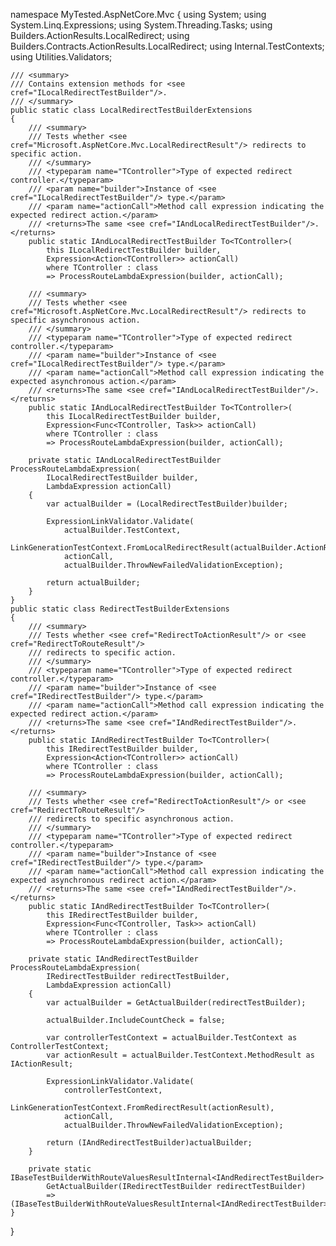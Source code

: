namespace MyTested.AspNetCore.Mvc
{
    using System;
    using System.Linq.Expressions;
    using System.Threading.Tasks;
    using Builders.ActionResults.LocalRedirect;
    using Builders.Contracts.ActionResults.LocalRedirect;
    using Internal.TestContexts;
    using Utilities.Validators;

    /// <summary>
    /// Contains extension methods for <see cref="ILocalRedirectTestBuilder"/>.
    /// </summary>
    public static class LocalRedirectTestBuilderExtensions
    {
        /// <summary>
        /// Tests whether <see cref="Microsoft.AspNetCore.Mvc.LocalRedirectResult"/> redirects to specific action.
        /// </summary>
        /// <typeparam name="TController">Type of expected redirect controller.</typeparam>
        /// <param name="builder">Instance of <see cref="ILocalRedirectTestBuilder"/> type.</param>
        /// <param name="actionCall">Method call expression indicating the expected redirect action.</param>
        /// <returns>The same <see cref="IAndLocalRedirectTestBuilder"/>.</returns>
        public static IAndLocalRedirectTestBuilder To<TController>(
            this ILocalRedirectTestBuilder builder,
            Expression<Action<TController>> actionCall)
            where TController : class 
            => ProcessRouteLambdaExpression(builder, actionCall);

        /// <summary>
        /// Tests whether <see cref="Microsoft.AspNetCore.Mvc.LocalRedirectResult"/> redirects to specific asynchronous action.
        /// </summary>
        /// <typeparam name="TController">Type of expected redirect controller.</typeparam>
        /// <param name="builder">Instance of <see cref="ILocalRedirectTestBuilder"/> type.</param>
        /// <param name="actionCall">Method call expression indicating the expected asynchronous action.</param>
        /// <returns>The same <see cref="IAndLocalRedirectTestBuilder"/>.</returns>
        public static IAndLocalRedirectTestBuilder To<TController>(
            this ILocalRedirectTestBuilder builder, 
            Expression<Func<TController, Task>> actionCall)
            where TController : class 
            => ProcessRouteLambdaExpression(builder, actionCall);

        private static IAndLocalRedirectTestBuilder ProcessRouteLambdaExpression(
            ILocalRedirectTestBuilder builder,
            LambdaExpression actionCall)
        {
            var actualBuilder = (LocalRedirectTestBuilder)builder;

            ExpressionLinkValidator.Validate(
                actualBuilder.TestContext,
                LinkGenerationTestContext.FromLocalRedirectResult(actualBuilder.ActionResult),
                actionCall,
                actualBuilder.ThrowNewFailedValidationException);

            return actualBuilder;
        }
    }
    public static class RedirectTestBuilderExtensions
    {
        /// <summary>
        /// Tests whether <see cref="RedirectToActionResult"/> or <see cref="RedirectToRouteResult"/>
        /// redirects to specific action.
        /// </summary>
        /// <typeparam name="TController">Type of expected redirect controller.</typeparam>
        /// <param name="builder">Instance of <see cref="IRedirectTestBuilder"/> type.</param>
        /// <param name="actionCall">Method call expression indicating the expected redirect action.</param>
        /// <returns>The same <see cref="IAndRedirectTestBuilder"/>.</returns>
        public static IAndRedirectTestBuilder To<TController>(
            this IRedirectTestBuilder builder,
            Expression<Action<TController>> actionCall)
            where TController : class 
            => ProcessRouteLambdaExpression(builder, actionCall);

        /// <summary>
        /// Tests whether <see cref="RedirectToActionResult"/> or <see cref="RedirectToRouteResult"/>
        /// redirects to specific asynchronous action.
        /// </summary>
        /// <typeparam name="TController">Type of expected redirect controller.</typeparam>
        /// <param name="builder">Instance of <see cref="IRedirectTestBuilder"/> type.</param>
        /// <param name="actionCall">Method call expression indicating the expected asynchronous redirect action.</param>
        /// <returns>The same <see cref="IAndRedirectTestBuilder"/>.</returns>
        public static IAndRedirectTestBuilder To<TController>(
            this IRedirectTestBuilder builder, 
            Expression<Func<TController, Task>> actionCall)
            where TController : class 
            => ProcessRouteLambdaExpression(builder, actionCall);

        private static IAndRedirectTestBuilder ProcessRouteLambdaExpression(
            IRedirectTestBuilder redirectTestBuilder,
            LambdaExpression actionCall)
        {
            var actualBuilder = GetActualBuilder(redirectTestBuilder);

            actualBuilder.IncludeCountCheck = false;

            var controllerTestContext = actualBuilder.TestContext as ControllerTestContext;
            var actionResult = actualBuilder.TestContext.MethodResult as IActionResult;

            ExpressionLinkValidator.Validate(
                controllerTestContext, 
                LinkGenerationTestContext.FromRedirectResult(actionResult),
                actionCall,
                actualBuilder.ThrowNewFailedValidationException);

            return (IAndRedirectTestBuilder)actualBuilder;
        }
        
        private static IBaseTestBuilderWithRouteValuesResultInternal<IAndRedirectTestBuilder>
            GetActualBuilder(IRedirectTestBuilder redirectTestBuilder)
            => (IBaseTestBuilderWithRouteValuesResultInternal<IAndRedirectTestBuilder>)redirectTestBuilder;
    }
}
